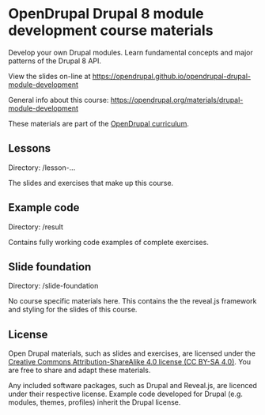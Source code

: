 # OpenDrupal Drupal 8 module development course materials

Develop your own Drupal modules. Learn fundamental concepts and major patterns of the Drupal 8 API.

View the slides on-line at https://opendrupal.github.io/opendrupal-drupal-module-development

General info about this course: https://opendrupal.org/materials/drupal-module-development

These materials are part of the [OpenDrupal curriculum](https://opendrupal.or).

## Lessons

Directory: /lesson-...

The slides and exercises that make up this course.

## Example code

Directory: /result

Contains fully working code examples of complete exercises.

## Slide foundation

Directory: /slide-foundation

No course specific materials here. This contains the the reveal.js framework and styling for the slides of this course.

## License

Open Drupal materials, such as slides and exercises, are licensed under the [Creative Commons Attribution-ShareAlike 4.0 license (CC BY-SA 4.0)](https://creativecommons.org/licenses/by-sa/4.0/). You are free to share and adapt these materials.

Any included software packages, such as Drupal and Reveal.js, are licenced under their respective license. Example code developed for Drupal (e.g. modules, themes, profiles) inherit the Drupal license.
